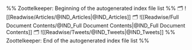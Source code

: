 %% Zoottelkeeper: Beginning of the autogenerated index file list  %%
🗂️ ![[Readwise/Articles/@IND_Articles|@IND_Articles]]
🗂️ ![[Readwise/Full Document Contents/@IND_Full Document Contents|@IND_Full Document Contents]]
🗂️ ![[Readwise/Tweets/@IND_Tweets|@IND_Tweets]]
%% Zoottelkeeper: End of the autogenerated index file list  %%

